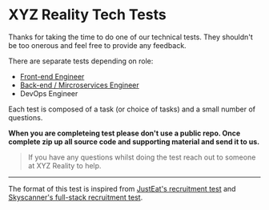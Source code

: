 # XYZ Reality Tech Tests

Thanks for taking the time to do one of our technical tests. They shouldn't be too onerous and feel free to provide any feedback.

There are separate tests depending on role:

* [Front-end Engineer](frontend/README.md)
* [Back-end / Mircroservices Engineer](backend/README.md)
* DevOps Engineer

Each test is composed of a task (or choice of tasks) and a small number of questions. 

**When you are completeing test please don't use a public repo. Once complete zip up all source code and supporting material and send it to us.**

> If you have any questions whilst doing the test reach out to someone at XYZ Reality to help.

----

The format of this test is inspired from [JustEat's recruitment test](https://github.com/justeat/JustEat.RecruitmentTest) and [Skyscanner's full-stack recruitment test](https://github.com/Skyscanner/full-stack-recruitment-test/blob/master/README.md).


